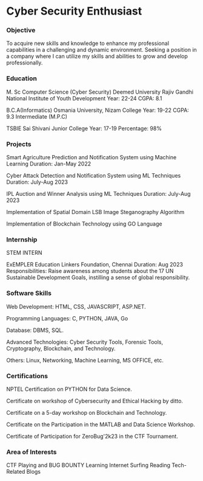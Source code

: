 # Cyber Security Enthusiast

### Objective
To acquire new skills and knowledge to enhance my professional capabilities in a challenging and dynamic environment. Seeking a position in a company where I can utilize my skills and abilities to grow and develop professionally.

### Education
M. Sc  Computer Science (Cyber Security)
Deemed University 
Rajiv Gandhi National Institute of Youth Development
Year: 22-24
CGPA: 8.1

B.C.A(Informatics)
Osmania University, Nizam College
Year: 19-22
CGPA: 9.3
Intermediate (M.P.C)

TSBIE Sai Shivani Junior College
Year: 17-19
Percentage: 98%

### Projects
Smart Agriculture Prediction and Notification System using Machine Learning
Duration: Jan-May 2022

Cyber Attack Detection and Notification System using ML Techniques
Duration: July-Aug 2023

IPL Auction and Winner Analysis using ML Techniques
Duration: July-Aug 2023

Implementation of Spatial Domain LSB Image Steganography Algorithm

Implementation of Blockchain Technology using GO Language

### Internship
STEM INTERN

ExEMPLER Education Linkers Foundation, Chennai
Duration: Aug 2023
Responsibilities: Raise awareness among students about the 17 UN Sustainable Development Goals, instilling a sense of global responsibility.

### Software Skills
Web Development: HTML, CSS, JAVASCRIPT, ASP.NET.

Programming Languages: C, PYTHON, JAVA, Go

Database: DBMS, SQL.

Advanced Technologies: Cyber Security Tools, Forensic Tools, Cryptography, Blockchain, and Technology.

Others: Linux, Networking, Machine Learning, MS OFFICE, etc.

### Certifications
NPTEL Certification on PYTHON for Data Science.

Certificate on workshop of Cybersecurity and Ethical Hacking by ditto.

Certificate on a 5-day workshop on Blockchain and Technology.

Certificate on the Participation in the MATLAB and Data Science Workshop.

Certificate of Participation for ZeroBug'2k23 in the CTF Tournament.

### Area of Interests
CTF Playing and BUG BOUNTY Learning
Internet Surfing
Reading Tech-Related Blogs
